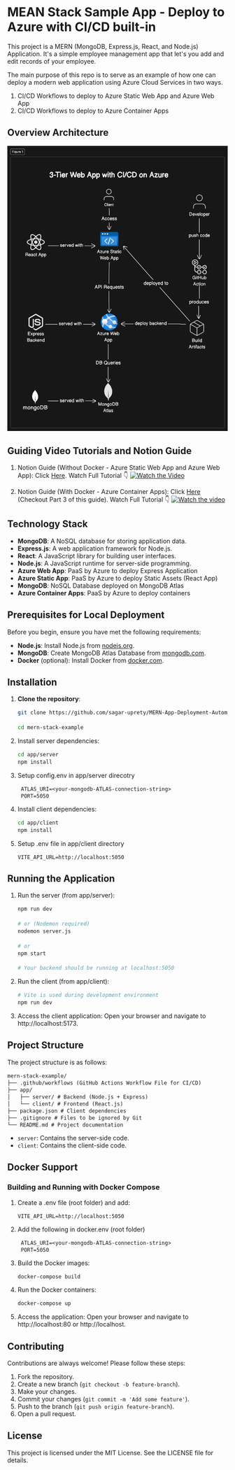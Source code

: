 
# MEAN Stack Sample App - Deploy to Azure with CI/CD built-in

This project is a MERN (MongoDB, Express.js, React, and Node.js) Application. It's a simple employee management app that let's you add and edit records of your employee. 

The main purpose of this repo is to serve as an example of how one can deploy a modern web application using Azure Cloud Services in two ways.

1. CI/CD Workflows to deploy to Azure Static Web App and Azure Web App
2. CI/CD Workflows to deploy to Azure Container Apps 


## Overview Architecture

![alt text](architecture-diagram.png)


## Guiding Video Tutorials and Notion Guide

1. Notion Guide (Without Docker - Azure Static Web App and Azure Web App): Click [Here](https://bit.ly/mern-deployment). Watch Full Tutorial 👇
[![Watch the Video ](https://img.youtube.com/vi/Ibh-2J1lJ-s/maxresdefault.jpg)](https://youtu.be/Ibh-2J1lJ-s)

2. Notion Guide (With Docker - Azure Container Apps): Click [Here](https://bit.ly/docker-mlh) (Checkout Part 3 of this guide). Watch Full Tutorial 👇
[![Watch the video](https://img.youtube.com/vi/AGHKvoleSck/maxresdefault.jpg)](https://youtu.be/AGHKvoleSck)

## Technology Stack 

- **MongoDB**: A NoSQL database for storing application data.
- **Express.js**: A web application framework for Node.js.
- **React**: A JavaScript library for building user interfaces.
- **Node.js**: A JavaScript runtime for server-side programming.
- **Azure Web App**: PaaS by Azure to deploy Express Application
- **Azure Static App**: PaaS by Azure to deploy Static Assets (React App)
- **MongoDB**: NoSQL Database deployed on MongoDB Atlas
- **Azure Container Apps**: PaaS by Azure to deploy containers

## Prerequisites for Local Deployment

Before you begin, ensure you have met the following requirements:

- **Node.js**: Install Node.js from [nodejs.org](https://nodejs.org/).
- **MongoDB**: Create MongoDB Atlas Database from [mongodb.com](https://www.mongodb.com/products/platform/atlas-database).
- **Docker** (optional): Install Docker from [docker.com](https://www.docker.com/).

## Installation


1. **Clone the repository**:
    ```sh
    git clone https://github.com/sagar-uprety/MERN-App-Deployment-Automation.git

    cd mern-stack-example
    ```

2. Install server dependencies:
    ```sh
    cd app/server
    npm install
    ```

3. Setup config.env in app/server direcotry
   ``` 
    ATLAS_URI=<your-mongodb-ATLAS-connection-string>
    PORT=5050
    ```

4. Install client dependencies:
    ```sh
    cd app/client
    npm install
    ```
5. Setup .env file in app/client directory
    ```
    VITE_API_URL=http://localhost:5050
    ```


## Running the Application


1. Run the server (from app/server):
    ```sh
    npm run dev

    # or (Nodemon required)
    nodemon server.js

    # or
    npm start

    # Your backend should be running at localhost:5050
    ```

2. Run the client (from app/client):
    ```sh
    # Vite is used during development environment
    npm run dev 
    ```

3. Access the client application: Open your browser and navigate to http://localhost:5173.

## Project Structure

The project structure is as follows:

```
mern-stack-example/
├── .github/workflows (GitHub Actions Workflow File for CI/CD)
├── app/
│   ├── server/ # Backend (Node.js + Express)
│   └── client/ # Frontend (React.js)
├── package.json # Client dependencies
├── .gitignore # Files to be ignored by Git
└── README.md # Project documentation
```

- `server`: Contains the server-side code.
- `client`: Contains the client-side code.



## Docker Support

### Building and Running with Docker Compose 

1. Create a .env file (root folder) and add:
    ```
    VITE_API_URL=http://localhost:5050
    ```

2. Add the following in docker.env (root folder)
    ``` 
     ATLAS_URI=<your-mongodb-ATLAS-connection-string>
     PORT=5050
    ```


3. Build the Docker images:
    ```sh
    docker-compose build
    ```

4. Run the Docker containers:
    ```sh
    docker-compose up
    ```

5. Access the application: Open your browser and navigate to http://localhost:80 or http://localhost.

## Contributing

Contributions are always welcome! Please follow these steps:

1. Fork the repository.
2. Create a new branch (`git checkout -b feature-branch`).
3. Make your changes.
4. Commit your changes (`git commit -m 'Add some feature'`).
5. Push to the branch (`git push origin feature-branch`).
6. Open a pull request.

## License

This project is licensed under the MIT License. See the LICENSE file for details.

